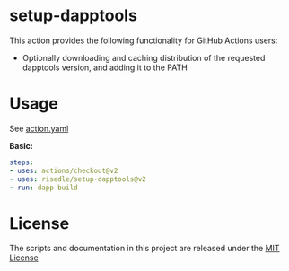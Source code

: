 # setup-dapptools

This action provides the following functionality for GitHub Actions users:

- Optionally downloading and caching distribution of the requested dapptools version, and adding it to the PATH

# Usage

See [action.yaml](action.yaml)

**Basic:**
```yaml
steps:
- uses: actions/checkout@v2
- uses: risedle/setup-dapptools@v2
- run: dapp build
```

# License

The scripts and documentation in this project are released under the [MIT License](LICENSE)
